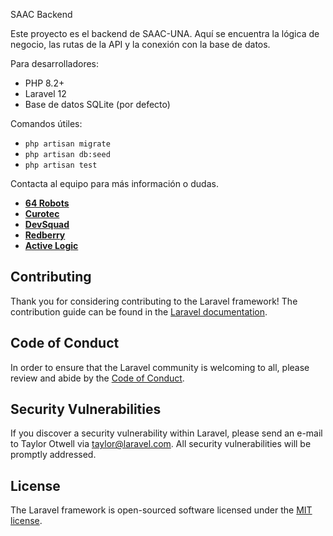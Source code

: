 SAAC Backend

Este proyecto es el backend de SAAC-UNA. Aquí se encuentra la lógica de negocio, las rutas de la API y la conexión con la base de datos.

Para desarrolladores:

-   PHP 8.2+
-   Laravel 12
-   Base de datos SQLite (por defecto)

Comandos útiles:

-   `php artisan migrate`
-   `php artisan db:seed`
-   `php artisan test`

Contacta al equipo para más información o dudas.

-   **[64 Robots](https://64robots.com)**
-   **[Curotec](https://www.curotec.com/services/technologies/laravel)**
-   **[DevSquad](https://devsquad.com/hire-laravel-developers)**
-   **[Redberry](https://redberry.international/laravel-development)**
-   **[Active Logic](https://activelogic.com)**

## Contributing

Thank you for considering contributing to the Laravel framework! The contribution guide can be found in the [Laravel documentation](https://laravel.com/docs/contributions).

## Code of Conduct

In order to ensure that the Laravel community is welcoming to all, please review and abide by the [Code of Conduct](https://laravel.com/docs/contributions#code-of-conduct).

## Security Vulnerabilities

If you discover a security vulnerability within Laravel, please send an e-mail to Taylor Otwell via [taylor@laravel.com](mailto:taylor@laravel.com). All security vulnerabilities will be promptly addressed.

## License

The Laravel framework is open-sourced software licensed under the [MIT license](https://opensource.org/licenses/MIT).
